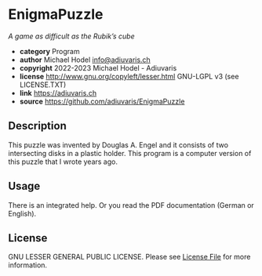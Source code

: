 # EnigmaPuzzle

*A game as difficult as the Rubik’s cube*

* **category**    Program
* **author**      Michael Hodel <info@adiuvaris.ch>
* **copyright**   2022-2023 Michael Hodel - Adiuvaris
* **license**     http://www.gnu.org/copyleft/lesser.html GNU-LGPL v3 (see LICENSE.TXT)
* **link**        https://adiuvaris.ch
* **source**      https://github.com/adiuvaris/EnigmaPuzzle


## Description

This puzzle was invented by Douglas A. Engel and it consists of two intersecting disks in a plastic holder.
This program is a computer version of this puzzle that I wrote years ago.

## Usage

There is an integrated help. Or you read the PDF documentation (German or English). 

## License

GNU LESSER GENERAL PUBLIC LICENSE. Please see [License File](LICENSE.TXT) for more information.

